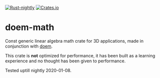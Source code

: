 [![Rust-nightly][ri]][rl] [![Crates.io][ci]][cl]

[ri]: https://img.shields.io/badge/rustc-nightly-lightgray.svg
[rl]: https://www.rust-lang.org/
[ci]: https://img.shields.io/crates/d/doem-math?logo=Rust&logoColor=orange
[cl]: https://crates.io/crates/doem-math

# doem-math

Const generic linear algebra math crate for 3D applications, made in conjunction with [doem](https://github.com/Peter-JanGootzen/doem).

This crate is **not** optimized for performance, it has been built as a learning experience and no thought has been given to performance.

Tested uptill nightly 2020-01-08.
